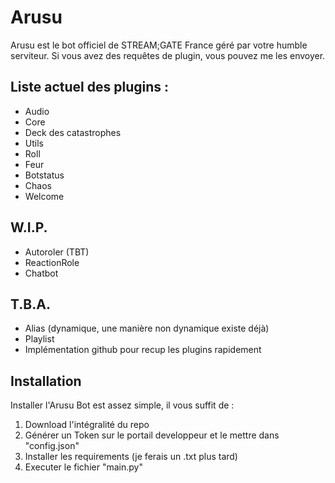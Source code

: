 # Arusu
Arusu est le bot officiel de STREAM;GATE France géré par votre humble serviteur.
Si vous avez des requêtes de plugin, vous pouvez me les envoyer.

## Liste actuel des plugins :
- Audio
- Core
- Deck des catastrophes
- Utils
- Roll
- Feur
- Botstatus
- Chaos
- Welcome

## W.I.P.
- Autoroler (TBT)
- ReactionRole
- Chatbot

## T.B.A.

- Alias (dynamique, une manière non dynamique existe déjà)
- Playlist
- Implémentation github pour recup les plugins rapidement

## Installation

Installer l'Arusu Bot est assez simple, il vous suffit de :
1. Download l'intégralité du repo
2. Générer un Token sur le portail developpeur et le mettre dans "config.json"
3. Installer les requirements (je ferais un .txt plus tard)
4. Executer le fichier "main.py"
